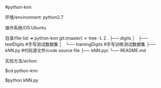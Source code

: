 #python-knn

环境/environment: python2.7

操作系统/OS:Ubuntu


目录/file list
➜  python-knn git:(master) ✗ tree -L 2
.
├── digits
│   ├── testDigits #手写测试数据集
│   └── trainingDigits #手写训练测试数据集
├── kNN.py #代码源文件/code source file
├── kNN.pyc
└── README.md

实验方法/action:

$cd python-knn

$python kNN.py



